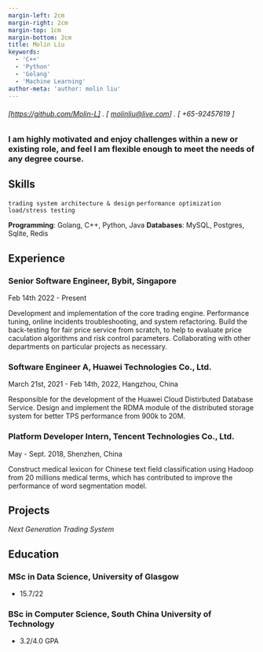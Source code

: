 ```yaml
---
margin-left: 2cm
margin-right: 2cm
margin-top: 1cm
margin-bottom: 2cm
title: Molin Liu
keywords: 
  - 'C++' 
  - 'Python' 
  - 'Golang'
  - 'Machine Learning'
author-meta: 'author: molin liu'
---
```

###### [https://github.com/Molin-L] . [ molinliu@live.com] . [ +65-92457619 ]
### I am highly motivated and enjoy challenges within a new or existing role, and feel I am flexible enough to meet the needs of any degree course.

## Skills
```trading system architecture & design```
```performance optimization```
```load/stress testing```


**Programming**: Golang, C++, Python, Java
**Databases**: MySQL, Postgres, Sqlite, Redis

## Experience

### Senior Software Engineer, Bybit, Singapore
Feb 14th 2022 - Present

Development and implementation of the core trading engine. Performance tuning, online incidents troubleshooting, and system refactoring.
Build the back-testing for fair price service from scratch, to help to evaluate price caculation algorithms and risk control parameters.
Collaborating with other departments on particular projects as necessary.

### Software Engineer A, Huawei Technologies Co., Ltd.
March 21st, 2021 - Feb 14th, 2022, Hangzhou, China

Responsible for the development of the Huawei Cloud Distirbuted Database Service. Design and implement the RDMA module of the distributed storage system for better TPS performance from 900k to 20M. 

### Platform Developer Intern, Tencent Technologies Co., Ltd.
May - Sept. 2018, Shenzhen, China

Construct medical lexicon for Chinese text field classification using Hadoop from 20 millions medical terms, which has contributed to improve the performance of word segmentation model.

## Projects
*Next Generation Trading System*


## Education 

### MSc in Data Science, University of Glasgow
- 15.7/22 

### BSc in Computer Science, South China University of Technology
- 3.2/4.0 GPA

